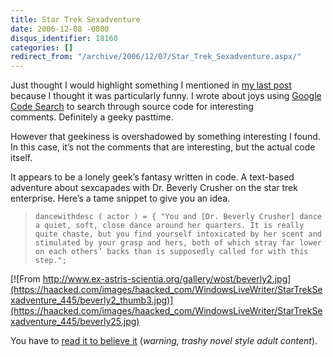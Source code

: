 ```yaml
---
title: Star Trek Sexadventure
date: 2006-12-08 -0800
disqus_identifier: 18160
categories: []
redirect_from: "/archive/2006/12/07/Star_Trek_Sexadventure.aspx/"
---
```


Just thought I would highlight something I mentioned in [my last
post](https://haacked.com/archive/2006/12/08/Look_Both_Ways_Before_You_Lock.aspx "In my last post")
because I thought it was particularly funny. I wrote about joys using
[Google Code Search](http://www.google.com/codesearch "Code Search") to
search through source code for interesting comments. Definitely a geeky
pasttime.

However that geekiness is overshadowed by something interesting I found.
In this case, it’s not the comments that are interesting, but the actual
code itself.

It appears to be a lonely geek’s fantasy written in code. A text-based
adventure about sexcapades with Dr. Beverly Crusher on the star trek
enterprise. Here’s a tame snippet to give you an idea.

> `dancewithdesc ( actor ) = { "You and [Dr. Beverly Crusher] dance a quiet, soft, close dance around her quarters. It is really quite chaste, but you find yourself intoxicated by her scent and stimulated by your grasp and hers, both of which stray far lower on each others’ backs than is supposedly called for with this step.";`

[![From
http://www.ex-astris-scientia.org/gallery/wost/beverly2.jpg](https://haacked.com/images/haacked_com/WindowsLiveWriter/StarTrekSexadventure_445/beverly2_thumb3.jpg)](https://haacked.com/images/haacked_com/WindowsLiveWriter/StarTrekSexadventure_445/beverly25.jpg)

You have to [read it to believe
it](http://www.google.com/codesearch?hl=en&q=show:D8fEcE7V1N0:x6wWpWtR_xM:jlz7MZyB40k&sa=N&ct=rd&cs_p=http://www.geocities.com/abomire/files/chick.zip&cs_f=/beverly.t "Star Trek Sexadventure") (*warning,
trashy novel style adult content*).

